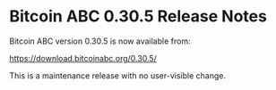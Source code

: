 # Bitcoin ABC 0.30.5 Release Notes

Bitcoin ABC version 0.30.5 is now available from:

  <https://download.bitcoinabc.org/0.30.5/>

This is a maintenance release with no user-visible change.

